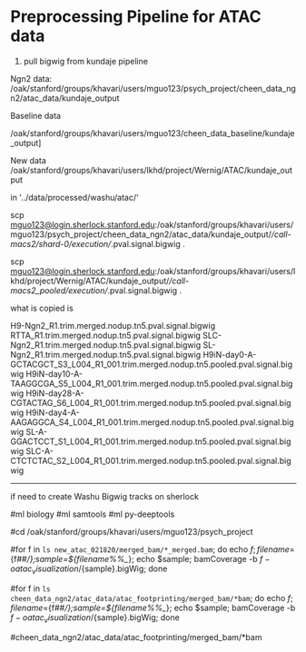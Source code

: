 # Preprocessing Pipeline for ATAC data

1. pull bigwig from kundaje pipeline


Ngn2 data:
/oak/stanford/groups/khavari/users/mguo123/psych_project/cheen_data_ngn2/atac_data/kundaje_output

Baseline data

/oak/stanford/groups/khavari/users/mguo123/cheen_data_baseline/kundaje_output]


New data
/oak/stanford/groups/khavari/users/lkhd/project/Wernig/ATAC/kundaje_output




in '../data/processed/washu/atac/'

scp mguo123@login.sherlock.stanford.edu:/oak/stanford/groups/khavari/users/mguo123/psych_project/cheen_data_ngn2/atac_data/kundaje_output/*/call-macs2/shard-0/execution/*.pval.signal.bigwig .

scp mguo123@login.sherlock.stanford.edu:/oak/stanford/groups/khavari/users/lkhd/project/Wernig/ATAC/kundaje_output/*/call-macs2_pooled/execution/*.pval.signal.bigwig .



what is copied is

H9-Ngn2_R1.trim.merged.nodup.tn5.pval.signal.bigwig
RTTA_R1.trim.merged.nodup.tn5.pval.signal.bigwig
SLC-Ngn2_R1.trim.merged.nodup.tn5.pval.signal.bigwig
SL-Ngn2_R1.trim.merged.nodup.tn5.pval.signal.bigwig
H9iN-day0-A-GCTACGCT_S3_L004_R1_001.trim.merged.nodup.tn5.pooled.pval.signal.bigwig
H9iN-day10-A-TAAGGCGA_S5_L004_R1_001.trim.merged.nodup.tn5.pooled.pval.signal.bigwig
H9iN-day28-A-CGTACTAG_S6_L004_R1_001.trim.merged.nodup.tn5.pooled.pval.signal.bigwig
H9iN-day4-A-AAGAGGCA_S4_L004_R1_001.trim.merged.nodup.tn5.pooled.pval.signal.bigwig
SL-A-GGACTCCT_S1_L004_R1_001.trim.merged.nodup.tn5.pooled.pval.signal.bigwig
SLC-A-CTCTCTAC_S2_L004_R1_001.trim.merged.nodup.tn5.pooled.pval.signal.bigwig



-------------



if need to create Washu Bigwig tracks
on sherlock







#ml biology
#ml samtools
#ml py-deeptools


#cd /oak/stanford/groups/khavari/users/mguo123/psych_project

#for f in `ls new_atac_021820/merged_bam/*_merged.bam`; do echo $f; filename=${f##*/};sample=${filename%%_*}; echo $sample; bamCoverage -b $f -o atac_visualization/${sample}.bigWig; done


#for f in `ls cheen_data_ngn2/atac_data/atac_footprinting/merged_bam/*bam`; do echo $f; filename=${f##*/};sample=${filename%%_*}; echo $sample; bamCoverage -b $f -o atac_visualization/${sample}.bigWig; done


#cheen_data_ngn2/atac_data/atac_footprinting/merged_bam/*bam
